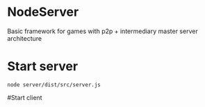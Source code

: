 # NodeServer
Basic framework for games with p2p + intermediary master server architecture

# Start server
```node server/dist/src/server.js```

#Start client


